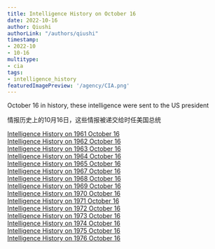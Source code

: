 ```yaml
---
title: Intelligence History on October 16
date: 2022-10-16
author: Qiushi 
authorLink: "/authors/qiushi"
timestamp: 
- 2022-10
- 10-16
multitype: 
- cia
tags: 
- intelligence_history
featuredImagePreview: '/agency/CIA.png'
---
```



October 16 in history, these intelligence were sent to the US president

情报历史上的10月16日，这些情报被递交给时任美国总统

<!--more-->







[Intelligence History on 1961 October 16](/dailybrief/1961-10-16)   
[Intelligence History on 1962 October 16](/dailybrief/1962-10-16)   
[Intelligence History on 1963 October 16](/dailybrief/1963-10-16)   
[Intelligence History on 1964 October 16](/dailybrief/1964-10-16)   
[Intelligence History on 1965 October 16](/dailybrief/1965-10-16)   
[Intelligence History on 1967 October 16](/dailybrief/1967-10-16)   
[Intelligence History on 1968 October 16](/dailybrief/1968-10-16)   
[Intelligence History on 1969 October 16](/dailybrief/1969-10-16)   
[Intelligence History on 1970 October 16](/dailybrief/1970-10-16)   
[Intelligence History on 1971 October 16](/dailybrief/1971-10-16)   
[Intelligence History on 1972 October 16](/dailybrief/1972-10-16)   
[Intelligence History on 1973 October 16](/dailybrief/1973-10-16)   
[Intelligence History on 1974 October 16](/dailybrief/1974-10-16)   
[Intelligence History on 1975 October 16](/dailybrief/1975-10-16)   
[Intelligence History on 1976 October 16](/dailybrief/1976-10-16)   
